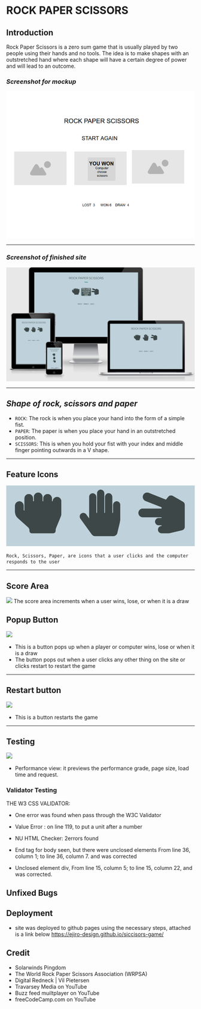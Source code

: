 # ROCK PAPER SCISSORS

## Introduction

Rock Paper Scissors is a zero sum game that is usually played by two people using their hands and no tools. The idea is to make shapes with an outstretched hand where each shape will have a certain degree of power and will lead to an outcome.

### *Screenshot for mockup*
![](assets/readme-images/image-mockup.png)
___

### *Screenshot of finished site*
![](assets/readme-images/Screenshot.png)
___

## *Shape of rock, scissors and paper*
- `ROCK`: The rock is when you place your hand into the form of a simple fist.
- `PAPER`: The paper is when you place your hand in an outstretched position.
- `SCISSORS`: This is when you hold your fist with your index and middle finger pointing outwards in a V shape.

------

## Feature Icons
![](assets/readme-images/Screenshot-icons.png)
```
Rock, Scissors, Paper, are icons that a user clicks and the computer responds to the user
````
------

## Score Area
![](assets/readme-images/Screenshot-score-area.png)
The score area increments when a user wins, lose, or when it is a draw

## Popup Button
![](assets/readme-images/Screenshot-icons-popup.png)
- This is a button pops up when a player or computer wins, lose or when it is a draw 
- The button pops out when a user clicks any other thing on the site or clicks restart to restart the game
---

## Restart button
![](assets/readme-images/Screenshot-restart.png)
- This is a button restarts the game
---
## Testing
![](assets/readme-images/Screenshot-performance.png)
- Performance view: it previews the performance grade, page size, load time and request.

### Validator Testing
THE W3 CSS VALIDATOR:
- One error was found when pass through the W3C Validator
- Value Error : on line 119, to put a unit after a number 

- NU HTML Checker: 2errors found
- End tag for body seen, but there were unclosed elements From line 36, column 1; to line 36, column 7. and was corrected
- Unclosed element div, From line 15, column 5; to line 15, column 22, and was corrected.

## Unfixed Bugs

## Deployment
- site was deployed to github pages using the necessary steps, attached is a link below
https://ejiro-design.github.io/siccisors-game/

## Credit
- Solarwinds Pingdom
- The World Rock Paper Scissors Association (WRPSA)
- Digital Redneck | Vil Pietersen
- Travarsey Media on YouTube
- Buzz feed muiltplayer on YouTube
- freeCodeCamp.com on YouTube




